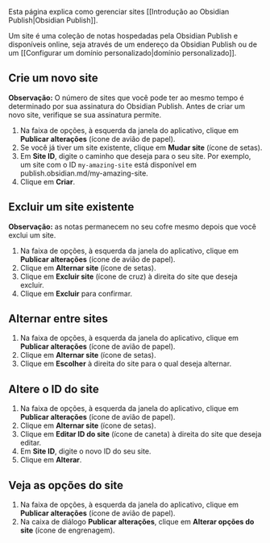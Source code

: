 Esta página explica como gerenciar sites [[Introdução ao Obsidian Publish|Obsidian Publish]].

Um site é uma coleção de notas hospedadas pela Obsidian Publish e disponíveis online, seja através de um endereço da Obsidian Publish ou de um [[Configurar um domínio personalizado|domínio personalizado]].

## Crie um novo site

**Observação:** O número de sites que você pode ter ao mesmo tempo é determinado por sua assinatura do Obsidian Publish. Antes de criar um novo site, verifique se sua assinatura permite.

1. Na faixa de opções, à esquerda da janela do aplicativo, clique em **Publicar alterações** (ícone de avião de papel).
2. Se você já tiver um site existente, clique em **Mudar site** (ícone de setas).
3. Em **Site ID**, digite o caminho que deseja para o seu site. Por exemplo, um site com o ID `my-amazing-site` está disponível em publish.obsidian.md/my-amazing-site.
4. Clique em **Criar**.

## Excluir um site existente

**Observação:** as notas permanecem no seu cofre mesmo depois que você exclui um site.

1. Na faixa de opções, à esquerda da janela do aplicativo, clique em **Publicar alterações** (ícone de avião de papel).
2. Clique em **Alternar site** (ícone de setas).
3. Clique em **Excluir site** (ícone de cruz) à direita do site que deseja excluir.
4. Clique em **Excluir** para confirmar.

## Alternar entre sites

1. Na faixa de opções, à esquerda da janela do aplicativo, clique em **Publicar alterações** (ícone de avião de papel).
2. Clique em **Alternar site** (ícone de setas).
3. Clique em **Escolher** à direita do site para o qual deseja alternar.

## Altere o ID do site

1. Na faixa de opções, à esquerda da janela do aplicativo, clique em **Publicar alterações** (ícone de avião de papel).
2. Clique em **Alternar site** (ícone de setas).
3. Clique em **Editar ID do site** (ícone de caneta) à direita do site que deseja editar.
4. Em **Site ID**, digite o novo ID do seu site.
5. Clique em **Alterar**.

## Veja as opções do site

1. Na faixa de opções, à esquerda da janela do aplicativo, clique em **Publicar alterações** (ícone de avião de papel).
2. Na caixa de diálogo **Publicar alterações**, clique em **Alterar opções do site** (ícone de engrenagem).